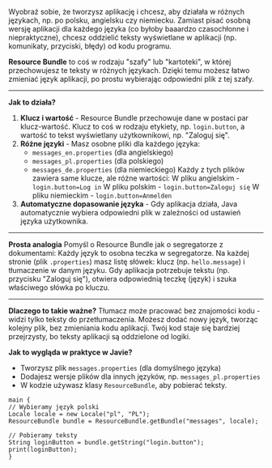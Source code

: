Wyobraź sobie, że tworzysz aplikację i chcesz, aby działała w różnych językach, np. po polsku, angielsku czy niemiecku. Zamiast pisać osobną wersję aplikacji dla każdego języka (co byłoby baaardzo czasochłonne i niepraktyczne), chcesz oddzielić teksty wyświetlane w aplikacji (np. komunikaty, przyciski, błędy) od kodu programu.

**Resource Bundle** to coś w rodzaju "szafy" lub "kartoteki", w której przechowujesz te teksty w różnych językach. Dzięki temu możesz łatwo zmieniać język aplikacji, po prostu wybierając odpowiedni plik z tej szafy.

---
**Jak to działa?**
1. **Klucz i wartość** - Resource Bundle przechowuje dane w postaci par klucz-wartość. Klucz to coś w rodzaju etykiety, np. `login.button`, a wartość to tekst wyświetlany użytkownikowi, np. "Zaloguj się".
2. **Różne języki** - Masz osobne pliki dla każdego języka:
	- `messages_en.properties` (dla angielskiego)
	- `messages_pl.properties` (dla polskiego)
	- `messages_de.properties` (dla niemieckiego)
Każdy z tych plików zawiera same klucze, ale różne wartości:
W pliku angielskim - `login.button=Log in`
W pliku polskim - `login.button=Zaloguj się`
W pliku niemieckim - `login.button=Anmelden`
3. **Automatyczne dopasowanie języka** - Gdy aplikacja działa, Java automatycznie wybiera odpowiedni plik w zależności od ustawień języka użytkownika.

---
**Prosta analogia**
Pomyśl o Resource Bundle jak o segregatorze z dokumentami:
Każdy język to osobna teczka w segregatorze.
Na każdej stronie (plik `.properties`) masz listę słówek: klucz (np. `hello.message`) i tłumaczenie w danym języku.
Gdy aplikacja potrzebuje tekstu (np. przycisku "Zaloguj się"), otwiera odpowiednią teczkę (język) i szuka właściwego słówka po kluczu.

---
**Dlaczego to takie ważne?**
Tłumacz może pracować bez znajomości kodu - widzi tylko teksty do przetłumaczenia.
Możesz dodać nowy język, tworząc kolejny plik, bez zmieniania kodu aplikacji.
Twój kod staje się bardziej przejrzysty, bo teksty aplikacji są oddzielone od logiki.

**Jak to wygląda w praktyce w Javie?**
- Tworzysz plik `messages.properties` (dla domyślnego języka)
- Dodajesz wersje plików dla innych języków, np. `messages_pl.properties`
- W kodzie używasz klasy `ResourceBundle`, aby pobierać teksty.

```
main {
// Wybieramy język polski
Locale locale = new Locale("pl", "PL");
ResourceBundle bundle = ResourceBundle.getBundle("messages", locale);

// Pobieramy teksty
String loginButton = bundle.getString("login.button");
print(loginButton);
}
```
